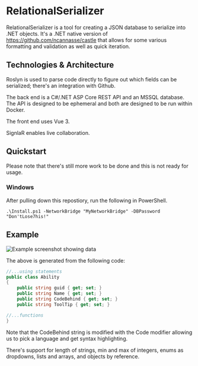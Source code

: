 # RelationalSerializer

RelationalSerializer is a tool for creating a JSON database to serialize into .NET objects. It's a .NET native version of https://github.com/ncannasse/castle that allows for some various formatting and validation as well as quick iteration.

## Technologies & Architecture

Roslyn is used to parse code directly to figure out which fields can be serialized; there's an integration with Github.

The back end is a C#/.NET ASP Core REST API and an MSSQL database. The API is designed to be ephemeral and both are designed to be run within Docker.

The front end uses Vue 3.

SignlaR enables live collaboration.

## Quickstart

Please note that there's still more work to be done and this is not ready for usage.

### Windows

After pulling down this repostiory, run the following in PowerShell.

```.\Install.ps1 -NetworkBridge "MyNetworkBridge" -DBPassword "Don'tLose7his!"```

## Example

![Example screenshot showing data](Example.png)

The above is generated from the following code:

```csharp
//...using statements
public class Ability
{
    public string guid { get; set; }
    public string Name { get; set; }
    public string CodeBehind { get; set; }
    public string ToolTip { get; set; }

//...functions
}
```

Note that the CodeBehind string is modified with the Code modifier allowing us to pick a language and get syntax highlighting.

There's support for length of strings, min and max of integers, enums as dropdowns, lists and arrays, and objects by reference.